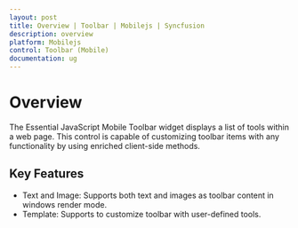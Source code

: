 ```yaml
---
layout: post
title: Overview | Toolbar | Mobilejs | Syncfusion
description: overview
platform: Mobilejs
control: Toolbar (Mobile)
documentation: ug
---
```


# Overview

The Essential JavaScript Mobile Toolbar widget displays a list of tools within a web page. This control is capable of customizing toolbar items with any functionality by using enriched client-side methods.

## Key Features

* Text and Image: Supports both text and images as toolbar content in windows render mode.
* Template: Supports to customize toolbar with user-defined tools.



